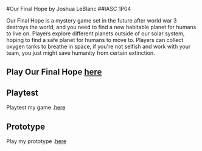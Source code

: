 #Our Final Hope by Joshua LeBlanc
##IASC 1P04

Our Final Hope is a mystery game set in the future after world war 3 destroys the world, and you need to find a new habitable planet for humans to live on. Players explore different planets outside of our solar system, hoping to find a safe planet for humans to move to. Players can collect oxygen tanks to breathe in space, if you're not selfish and work with your team, you just might save humanity from certain extinction. 

## Play Our Final Hope [here](https://joshualeblanc.github.io/IASC-IP04/final_build/OurFinalHope_finalBuild)

## Playtest

Playtest my game .[here](playtest/playtest)

## Prototype

Play my prototype .[here](prototypes/TwineGamePrototype.html)
